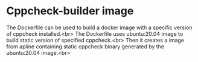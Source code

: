 # Cppcheck-builder image

The Dockerfile can be used to build a docker image with a specific version of cppcheck installed.<br\>
The Dockerfile uses ubuntu:20.04 image to build static version of specified cppcheck.<br\>
Then it creates a image from apline containing static cppcheck binary generated by the ubuntu:20.04 image.<br\>


